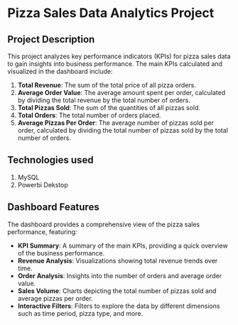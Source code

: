 # Pizza Sales Data Analytics Project

## Project Description

This project analyzes key performance indicators (KPIs) for pizza sales data to gain insights into business performance. The main KPIs calculated and visualized in the dashboard include:

1. **Total Revenue**: The sum of the total price of all pizza orders.
2. **Average Order Value**: The average amount spent per order, calculated by dividing the total revenue by the total number of orders.
3. **Total Pizzas Sold**: The sum of the quantities of all pizzas sold.
4. **Total Orders**: The total number of orders placed.
5. **Average Pizzas Per Order**: The average number of pizzas sold per order, calculated by dividing the total number of pizzas sold by the total number of orders.

## Technologies used
1. MySQL
2. Powerbi Dekstop

## Dashboard Features

The dashboard provides a comprehensive view of the pizza sales performance, featuring:

- **KPI Summary**: A summary of the main KPIs, providing a quick overview of the business performance.
- **Revenue Analysis**: Visualizations showing total revenue trends over time.
- **Order Analysis**: Insights into the number of orders and average order value.
- **Sales Volume**: Charts depicting the total number of pizzas sold and average pizzas per order.
- **Interactive Filters**: Filters to explore the data by different dimensions such as time period, pizza type, and more.


